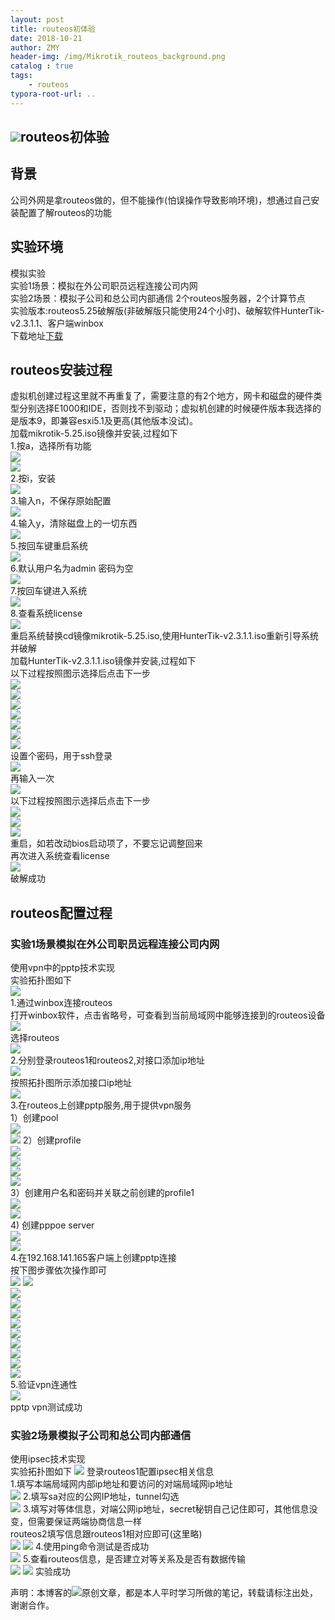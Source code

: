 ```yaml
---
layout: post
title: routeos初体验
date: 2018-10-21
author: ZMY
header-img: /img/Mikrotik_routeos_background.png
catalog : true
tags:
    - routeos 
typora-root-url: ..
---
```


## <img class="original" src='/img/original.png'>routeos初体验
## 背景
公司外网是拿routeos做的，但不能操作(怕误操作导致影响环境)，想通过自己安装配置了解routeos的功能
## 实验环境
模拟实验  
实验1场景：模拟在外公司职员远程连接公司内网  
实验2场景：模拟子公司和总公司内部通信 
2个routeos服务器，2个计算节点     
实验版本:routeos5.25破解版(非破解版只能使用24个小时)、破解软件HunterTik-v2.3.1.1、客户端winbox     
下载地址[下载](https://pan.baidu.com/s/1uliZ9rkV17TpR0u_hcMf2A) 

## routeos安装过程
虚拟机创建过程这里就不再重复了，需要注意的有2个地方，网卡和磁盘的硬件类型分别选择E1000和IDE，否则找不到驱动；虚拟机创建的时候硬件版本我选择的是版本9，即兼容esxi5.1及更高(其他版本没试)。  
加载mikrotik-5.25.iso镜像并安装,过程如下  
1.按a，选择所有功能  
![](/img/routeos/routeos_install_1.png)  
![](/img/routeos/routeos_install_2.png)  
2.按i，安装  
![](/img/routeos/routeos_install_3.png)  
3.输入n，不保存原始配置  
![](/img/routeos/routeos_install_4.png)  
4.输入y，清除磁盘上的一切东西  
![](/img/routeos/routeos_install_5.png)  
5.按回车键重启系统  
![](/img/routeos/routeos_install_6.png)  
6.默认用户名为admin 密码为空  
![](/img/routeos/routeos_install_7.png)  
7.按回车键进入系统  
![](/img/routeos/routeos_install_8.png)    
8.查看系统license  
![](/img/routeos/routeos_install_9.png)    
重启系统替换cd镜像mikrotik-5.25.iso,使用HunterTik-v2.3.1.1.iso重新引导系统并破解  
加载HunterTik-v2.3.1.1.iso镜像并安装,过程如下  
以下过程按照图示选择后点击下一步  
![](/img/routeos/huntertik_install_1.png)  
![](/img/routeos/huntertik_install_2.png)  
![](/img/routeos/huntertik_install_3.png)  
![](/img/routeos/huntertik_install_4.png)  
![](/img/routeos/huntertik_install_5.png)  
![](/img/routeos/huntertik_install_6.png)  
![](/img/routeos/huntertik_install_7.png)  
设置个密码，用于ssh登录  
![](/img/routeos/huntertik_install_8.png)  
再输入一次  
![](/img/routeos/huntertik_install_9.png)  
以下过程按照图示选择后点击下一步  
![](/img/routeos/huntertik_install_10.png)  
![](/img/routeos/huntertik_install_11.png)  
![](/img/routeos/huntertik_install_12.png)  
重启，如若改动bios启动项了，不要忘记调整回来  
再次进入系统查看license  
![](/img/routeos/huntertik_install_13.png)  
破解成功  

## routeos配置过程
### 实验1场景模拟在外公司职员远程连接公司内网  
使用vpn中的pptp技术实现  
实验拓扑图如下  
![](/img/routeos/pptp/pptp_topology.png)  
1.通过winbox连接routeos  
打开winbox软件，点击省略号，可查看到当前局域网中能够连接到的routeos设备    
![](/img/routeos/pptp/pptp_login_1.png)  
选择routeos  
![](/img/routeos/pptp/pptp_login_2.png)  
2.分别登录routeos1和routeos2,对接口添加ip地址    
![](/img/routeos/pptp/pptp_add_interface_ip_1.png)  
按照拓扑图所示添加接口ip地址   
![](/img/routeos/pptp/pptp_add_interface_ip_2.png)  
3.在routeos上创建pptp服务,用于提供vpn服务    
1）创建pool  
![](/img/routeos/pptp/pptp_profile_1.png)  
![](/img/routeos/pptp/pptp_profile_2.png) 
2）创建profile  
![](/img/routeos/pptp/pptp_profile_3.png)  
![](/img/routeos/pptp/pptp_profile_4.png)  
![](/img/routeos/pptp/pptp_profile_5.png)  
![](/img/routeos/pptp/pptp_profile_6.png)  
3）创建用户名和密码并关联之前创建的profile1    
![](/img/routeos/pptp/pptp_profile_7.png)  
![](/img/routeos/pptp/pptp_profile_8.png)  
4) 创建pppoe server  
![](/img/routeos/pptp/pptp_profile_9.png)  
![](/img/routeos/pptp/pptp_profile_10.png)  
4.在192.168.141.165客户端上创建pptp连接  
按下图步骤依次操作即可  
![](/img/routeos/pptp/pptp_client_1.png) 
![](/img/routeos/pptp/pptp_client_2.png)  
![](/img/routeos/pptp/pptp_client_3.png)  
![](/img/routeos/pptp/pptp_client_4.png)  
![](/img/routeos/pptp/pptp_client_5.png)  
![](/img/routeos/pptp/pptp_client_6.png)  
![](/img/routeos/pptp/pptp_client_7.png)  
![](/img/routeos/pptp/pptp_client_8.png)  
![](/img/routeos/pptp/pptp_client_9.png)  
![](/img/routeos/pptp/pptp_client_10.png)  
![](/img/routeos/pptp/pptp_client_11.png)  
5.验证vpn连通性  
![](/img/routeos/pptp/pptp_client_12.png)  
pptp vpn测试成功  
### 实验2场景模拟子公司和总公司内部通信
使用ipsec技术实现  
实验拓扑图如下
![](/img/routeos/ipsec/ipsec_topology.png)
登录routeos1配置ipsec相关信息  
1.填写本端局域网内部ip地址和要访问的对端局域网ip地址  
![](/img/routeos/ipsec/ipsec_profile_1.png)
2.填写sa对应的公网IP地址，tunnel勾选  
![](/img/routeos/ipsec/ipsec_profile_2.png)
3.填写对等体信息，对端公网ip地址，secret秘钥自己记住即可，其他信息没变，但需要保证两端协商信息一样  
routeos2填写信息跟routeos1相对应即可(这里略)  
![](/img/routeos/ipsec/ipsec_profile_3.png)
![](/img/routeos/ipsec/ipsec_profile_4.png)
4.使用ping命令测试是否成功    
![](/img/routeos/ipsec/ipsec_profile_5.png)
5.查看routeos信息，是否建立对等关系及是否有数据传输  
![](/img/routeos/ipsec/ipsec_profile_6.png)
![](/img/routeos/ipsec/ipsec_profile_7.png)
实验成功


声明：本博客的<img class="original" src='/img/original.png'>原创文章，都是本人平时学习所做的笔记，转载请标注出处，谢谢合作。

